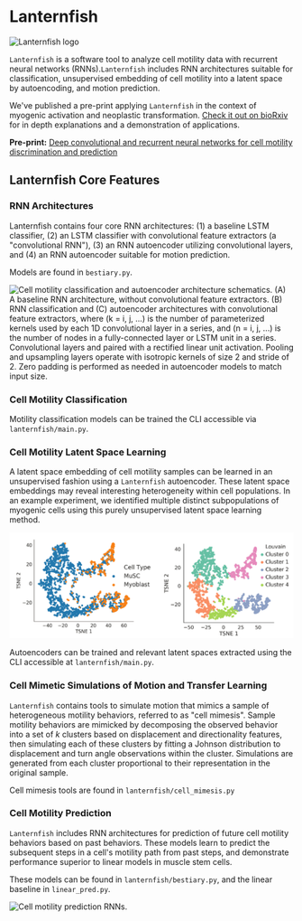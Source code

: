 # Lanternfish

![Lanternfish logo](imgs/lanternfish_logo.png)

`Lanternfish` is a software tool to analyze cell motility data with recurrent neural networks (RNNs).`Lanternfish` includes RNN architectures suitable for classification, unsupervised embedding of cell motility into a latent space by autoencoding, and motion prediction.

We've published a pre-print applying `Lanternfish` in the context of myogenic activation and neoplastic transformation. [Check it out on bioRxiv](https://www.biorxiv.org/content/early/2018/02/09/159202) for in depth explanations and a demonstration of applications.

**Pre-print:** [Deep convolutional and recurrent neural networks for cell motility discrimination and prediction](https://www.biorxiv.org/content/early/2018/02/09/159202)

## Lanternfish Core Features

### RNN Architectures

Lanternfish contains four core RNN architectures: (1) a baseline LSTM classifier, (2) an LSTM classifier with convolutional feature extractors (a "convolutional RNN"), (3) an RNN autoencoder utilizing convolutional layers, and (4) an RNN autoencoder suitable for motion prediction.

Models are found in `bestiary.py`.

![Cell motility classification and autoencoder architecture schematics.
(A) A baseline RNN architecture, without convolutional feature extractors. (B)
RNN classification and (C) autoencoder architectures with convolutional feature
extractors, where \(k = i, j, ...\) is the number of parameterized kernels used
by each 1D convolutional layer in a series, and \(n = i, j, ...\) is the number
of nodes in a fully-connected layer or LSTM unit in a series.
Convolutional layers and paired with a rectified linear unit
activation. Pooling and upsampling layers operate with isotropic kernels of size
2 and stride of 2. Zero padding is performed as needed in autoencoder models to
match input size.](imgs/rnn_architectures.png)

### Cell Motility Classification

Motility classification models can be trained the CLI accessible via `lanternfish/main.py`.

### Cell Motility Latent Space Learning

A latent space embedding of cell motility samples can be learned in an unsupervised fashion using a `Lanternfish` autoencoder. These latent space embeddings may reveal interesting heterogeneity within cell populations. In an example experiment, we identified multiple distinct subpopulations of myogenic cells using this purely unsupervised latent space learning method.

![Myogenic Latent Space](imgs/myo_latent.png)

Autoencoders can be trained and relevant latent spaces extracted using the CLI accessible at `lanternfish/main.py`.

### Cell Mimetic Simulations of Motion and Transfer Learning

`Lanternfish` contains tools to simulate motion that mimics a sample of heterogeneous motility behaviors, referred to as "cell mimesis". Sample motility behaviors are mimicked by decomposing the observed behavior into a set of *k* clusters based on displacement and directionality features, then simulating each of these clusters by fitting a Johnson distribution to displacement and turn angle observations within the cluster. Simulations are generated from each cluster proportional to their representation in the original sample.

Cell mimesis tools are found in `lanternfish/cell_mimesis.py`

### Cell Motility Prediction

`Lanternfish` includes RNN architectures for prediction of future cell motility behaviors based on past behaviors. These models learn to predict the subsequent steps in a cell's motility path from past steps, and demonstrate performance superior to linear models in muscle stem cells.

These models can be found in `lanternfish/bestiary.py`, and the linear baseline in `linear_pred.py`.

![Cell motility prediction RNNs.](imgs/prediction.png)
